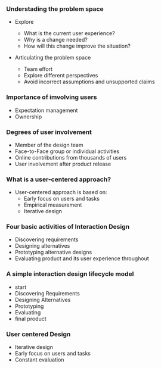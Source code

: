 ### Understading the problem space
- Explore
	- What is the current user experience?
	- Why is a change needed?
	- How will this change improve the situation?

	
- Articulating the problem space
	- Team effort
	- Explore different perspectives
	- Avoid incorrect assumptions and unsupported claims


### Importance of imvolving users
- Expectation management
- Ownership

### Degrees of user involvement
- Member of the design team
- Face-to-Face group or individual activities
- Online contributions from thousands of users
- User involvement after product release

### What is a user-centered approach?
- User-centered approach is based on:	
	- Early focus on users and tasks
	- Empirical measurement
	- Iterative design

### Four basic activities of Interaction Design
- Discovering requirements
- Designing alternatives
- Prototyping alternative designs
- Evaluating product and its user experience throughout


### A simple interaction design lifecycle model
- start
- Discovering Requirements
- Designing Alternatives
- Prototyping
- Evaluating
- final product

### User centered Design
- lterative design
- Early focus on users and tasks
- Constant evaluation


